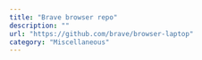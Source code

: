 ```yaml
---
title: "Brave browser repo"
description: ""
url: "https://github.com/brave/browser-laptop"
category: "Miscellaneous"
---
```

